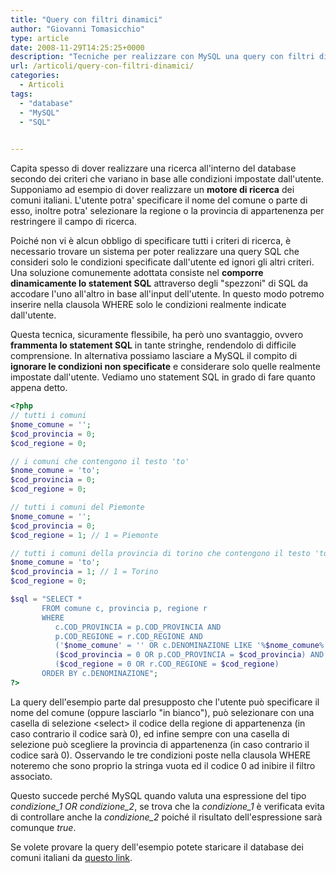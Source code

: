 ```yaml
---
title: "Query con filtri dinamici"
author: "Giovanni Tomasicchio"
type: article
date: 2008-11-29T14:25:25+0000
description: "Tecniche per realizzare con MySQL una query con filtri dinamici."
url: /articoli/query-con-filtri-dinamici/
categories:
  - Articoli
tags:
  - "database"
  - "MySQL"
  - "SQL"

  
---
```

Capita spesso di dover realizzare una ricerca all'interno del database secondo dei criteri che variano in base alle condizioni impostate dall'utente. Supponiamo ad esempio di dover realizzare un **motore di ricerca** dei comuni italiani. L'utente potra' specificare il nome del comune o parte di esso, inoltre potra' selezionare la regione o la provincia di appartenenza per restringere il campo di ricerca.

Poiché non vi è alcun obbligo di specificare tutti i criteri di ricerca, è necessario trovare un sistema per poter realizzare una query SQL che consideri solo le condizioni specificate dall'utente ed ignori gli altri criteri. Una soluzione comunemente adottata consiste nel **comporre dinamicamente lo statement SQL** attraverso degli "spezzoni" di SQL da accodare l'uno all'altro in base all'input dell'utente. In questo modo potremo inserire nella clausola WHERE solo le condizioni realmente indicate dall'utente.

Questa tecnica, sicuramente flessibile, ha però uno svantaggio, ovvero **frammenta lo statement SQL** in tante stringhe, rendendolo di difficile comprensione. In alternativa possiamo lasciare a MySQL il compito di **ignorare le condizioni non specificate** e considerare solo quelle realmente impostate dall'utente. Vediamo uno statement SQL in grado di fare quanto appena detto.

 ```php
<?php
// tutti i comuni
$nome_comune = '';
$cod_provincia = 0;
$cod_regione = 0;

// i comuni che contengono il testo 'to'
$nome_comune = 'to';
$cod_provincia = 0;
$cod_regione = 0;

// tutti i comuni del Piemonte
$nome_comune = '';
$cod_provincia = 0;
$cod_regione = 1; // 1 = Piemonte

// tutti i comuni della provincia di torino che contengono il testo 'to'
$nome_comune = 'to';
$cod_provincia = 1; // 1 = Torino
$cod_regione = 0;

$sql = "SELECT * 
		FROM comune c, provincia p, regione r
		WHERE
		   c.COD_PROVINCIA = p.COD_PROVINCIA AND
		   p.COD_REGIONE = r.COD_REGIONE AND
		   ('$nome_comune' = '' OR c.DENOMINAZIONE LIKE '%$nome_comune%') AND
		   ($cod_provincia = 0 OR p.COD_PROVINCIA = $cod_provincia) AND
		   ($cod_regione = 0 OR r.COD_REGIONE = $cod_regione)
		ORDER BY c.DENOMINAZIONE";
?>
```

La query dell'esempio parte dal presupposto che l'utente può specificare il nome del comune (oppure lasciarlo "in bianco"), può selezionare con una casella di selezione &lt;select&gt; il codice della regione di appartenenza (in caso contrario il codice sarà 0), ed infine sempre con una casella di selezione può scegliere la provincia di appartenenza (in caso contrario il codice sarà 0). Osservando le tre condizioni poste nella clausola WHERE noteremo che sono proprio la stringa vuota ed il codice 0 ad inibire il filtro associato.

Questo succede perché MySQL quando valuta una espressione del tipo *condizione\_1 OR condizione\_2*, se trova che la *condizione\_1* è verificata evita di controllare anche la *condizione\_2* poiché il risultato dell'espressione sarà comunque *true*.

Se volete provare la query dell'esempio potete staricare il database dei comuni italiani da [questo link](/download/italia.zip).